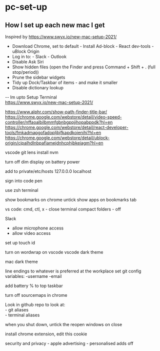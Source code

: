 # pc-set-up
## How I set up each new mac I get
Inspired by https://www.swyx.io/new-mac-setup-2021/ 

- Download Chrome, set to default
		- Install Ad-block
		- React dev-tools
		- uBlock Origin
- Log in to:
		- Slack
		- Outlook
- Disable Ask Siri
- Show hidden files (open the Finder and press Command + Shift + . (full stop/period))  
- Prune the sidebar widgets  
- Tidy up Dock/Taskbar of items - and make it smaller   
- Disable dictionary lookup  
    
-- Im upto Setup Terminal  
https://www.swyx.io/new-mac-setup-2021/  

https://www.alphr.com/show-path-finder-title-bar/
https://chrome.google.com/webstore/detail/video-speed-controller/nffaoalbilbmmfgbnbgppjihopabppdk?hl=en  
https://chrome.google.com/webstore/detail/react-developer-tools/fmkadmapgofadopljbjfkapdkoienihi?hl=en  
https://chrome.google.com/webstore/detail/ublock-origin/cjpalhdlnbpafiamejdnhcphjbkeiagm?hl=en  

vscode
git lens
install nvm

turn off dim display on battery power


add to private/etc/hosts
127.0.0.0 localhost

sign into code pen

use zsh terminal

show bookmarks on chrome
untick show apps on bookmarks tab

vs code:
cmd, ctl, x - close terminal
compact folders - off

Slack
- allow microphone access
- allow video access

set up touch id

turn on wordwrap on vscode
vscode dark theme

mac dark theme

line endings to whatever is preferred at the workplace
set git config variables:
-username
-email

add battery % to top taskbar

turn off sourcemaps in chrome

Look in github repo to look at:  
	- git aliases  
	- terminal aliases  
  
when you shut down, untick the reopen windows on close

install chrome extension, edit this cookie

security and privacy
	- apple advertising - personalised adds off
